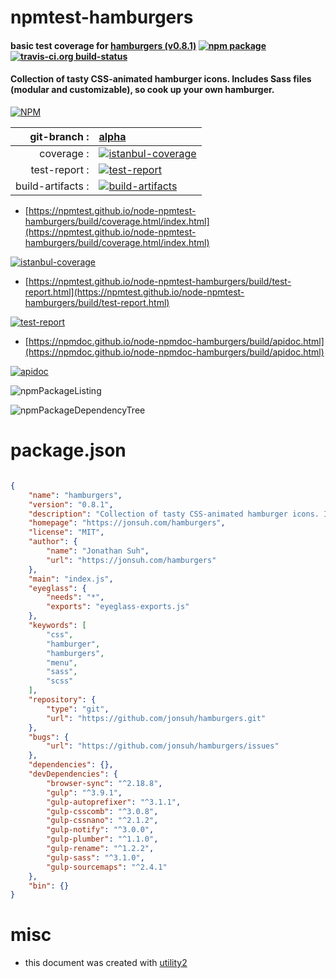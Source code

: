 # npmtest-hamburgers

#### basic test coverage for  [hamburgers (v0.8.1)](https://jonsuh.com/hamburgers)  [![npm package](https://img.shields.io/npm/v/npmtest-hamburgers.svg?style=flat-square)](https://www.npmjs.org/package/npmtest-hamburgers) [![travis-ci.org build-status](https://api.travis-ci.org/npmtest/node-npmtest-hamburgers.svg)](https://travis-ci.org/npmtest/node-npmtest-hamburgers)

#### Collection of tasty CSS-animated hamburger icons. Includes Sass files (modular and customizable), so cook up your own hamburger.

[![NPM](https://nodei.co/npm/hamburgers.png?downloads=true&downloadRank=true&stars=true)](https://www.npmjs.com/package/hamburgers)

| git-branch : | [alpha](https://github.com/npmtest/node-npmtest-hamburgers/tree/alpha)|
|--:|:--|
| coverage : | [![istanbul-coverage](https://npmtest.github.io/node-npmtest-hamburgers/build/coverage.badge.svg)](https://npmtest.github.io/node-npmtest-hamburgers/build/coverage.html/index.html)|
| test-report : | [![test-report](https://npmtest.github.io/node-npmtest-hamburgers/build/test-report.badge.svg)](https://npmtest.github.io/node-npmtest-hamburgers/build/test-report.html)|
| build-artifacts : | [![build-artifacts](https://npmtest.github.io/node-npmtest-hamburgers/glyphicons_144_folder_open.png)](https://github.com/npmtest/node-npmtest-hamburgers/tree/gh-pages/build)|

- [https://npmtest.github.io/node-npmtest-hamburgers/build/coverage.html/index.html](https://npmtest.github.io/node-npmtest-hamburgers/build/coverage.html/index.html)

[![istanbul-coverage](https://npmtest.github.io/node-npmtest-hamburgers/build/screenCapture.buildCi.browser.%252Ftmp%252Fbuild%252Fcoverage.lib.html.png)](https://npmtest.github.io/node-npmtest-hamburgers/build/coverage.html/index.html)

- [https://npmtest.github.io/node-npmtest-hamburgers/build/test-report.html](https://npmtest.github.io/node-npmtest-hamburgers/build/test-report.html)

[![test-report](https://npmtest.github.io/node-npmtest-hamburgers/build/screenCapture.buildCi.browser.%252Ftmp%252Fbuild%252Ftest-report.html.png)](https://npmtest.github.io/node-npmtest-hamburgers/build/test-report.html)

- [https://npmdoc.github.io/node-npmdoc-hamburgers/build/apidoc.html](https://npmdoc.github.io/node-npmdoc-hamburgers/build/apidoc.html)

[![apidoc](https://npmdoc.github.io/node-npmdoc-hamburgers/build/screenCapture.buildCi.browser.%252Ftmp%252Fbuild%252Fapidoc.html.png)](https://npmdoc.github.io/node-npmdoc-hamburgers/build/apidoc.html)

![npmPackageListing](https://npmtest.github.io/node-npmtest-hamburgers/build/screenCapture.npmPackageListing.svg)

![npmPackageDependencyTree](https://npmtest.github.io/node-npmtest-hamburgers/build/screenCapture.npmPackageDependencyTree.svg)



# package.json

```json

{
    "name": "hamburgers",
    "version": "0.8.1",
    "description": "Collection of tasty CSS-animated hamburger icons. Includes Sass files (modular and customizable), so cook up your own hamburger.",
    "homepage": "https://jonsuh.com/hamburgers",
    "license": "MIT",
    "author": {
        "name": "Jonathan Suh",
        "url": "https://jonsuh.com/hamburgers"
    },
    "main": "index.js",
    "eyeglass": {
        "needs": "*",
        "exports": "eyeglass-exports.js"
    },
    "keywords": [
        "css",
        "hamburger",
        "hamburgers",
        "menu",
        "sass",
        "scss"
    ],
    "repository": {
        "type": "git",
        "url": "https://github.com/jonsuh/hamburgers.git"
    },
    "bugs": {
        "url": "https://github.com/jonsuh/hamburgers/issues"
    },
    "dependencies": {},
    "devDependencies": {
        "browser-sync": "^2.18.8",
        "gulp": "^3.9.1",
        "gulp-autoprefixer": "^3.1.1",
        "gulp-csscomb": "^3.0.8",
        "gulp-cssnano": "^2.1.2",
        "gulp-notify": "^3.0.0",
        "gulp-plumber": "^1.1.0",
        "gulp-rename": "^1.2.2",
        "gulp-sass": "^3.1.0",
        "gulp-sourcemaps": "^2.4.1"
    },
    "bin": {}
}
```



# misc
- this document was created with [utility2](https://github.com/kaizhu256/node-utility2)
